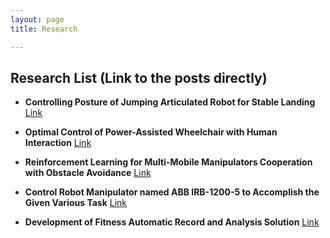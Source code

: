 ```yaml
---
layout: page
title: Research

---
```


## Research List (Link to the posts directly)

- **Controlling Posture of Jumping Articulated Robot for Stable Landing** [Link](https://hotae319.github.io/Controlling-posture-jumping-robot/)

- **Optimal Control of Power-Assisted Wheelchair with Human Interaction** [Link](https://hotae319.github.io/Optimal-control-of-power-assisted-wheelchair-with-human-interaction/)

- **Reinforcement Learning for Multi-Mobile Manipulators Cooperation with Obstacle Avoidance** [Link](https://hotae319.github.io/Reinforcement-Learning-for-Multi-robot-cooperation/)

- **Control Robot Manipulator named ABB IRB-1200-5 to Accomplish the Given Various Task** [Link](https://hotae319.github.io/Robot-Manipulator-Control-Simulation/)

- **Development of Fitness Automatic Record and Analysis Solution** [Link](https://hotae319.github.io/Development-of-Fitness-Automatic-Record-and-Analysis-Solution/)
